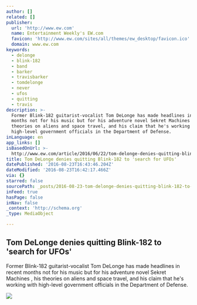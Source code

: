 ```yaml
---
author: []
related: []
publisher:
  url: 'http://www.ew.com'
  name: Entertainment Weekly's EW.com
  favicon: 'http://www.ew.com/sites/all/themes/ew_desktop/favicon.ico'
  domain: www.ew.com
keywords:
  - delonge
  - blink-182
  - band
  - barker
  - travisbarker
  - tomdelonge
  - never
  - ufos
  - quitting
  - travis
description: >-
  Former Blink-182 guitarist-vocalist Tom DeLonge has made headlines in recent
  months not for his music but for his adventure novel Sekret Machines , his
  theories on aliens and space travel, and his claim that he's working with
  high-level government officials in the Department of Defense.
inLanguage: en
app_links: []
isBasedOnUrl: >-
  http://www.ew.com/article/2016/06/22/tom-delonge-denies-quitting-blink-182-ufos
title: Tom DeLonge denies quitting Blink-182 to 'search for UFOs'
datePublished: '2016-08-23T16:43:46.204Z'
dateModified: '2016-08-23T16:42:17.466Z'
via: {}
starred: false
sourcePath: _posts/2016-08-23-tom-delonge-denies-quitting-blink-182-to-search-for-ufos.md
inFeed: true
hasPage: false
inNav: false
_context: 'http://schema.org'
_type: MediaObject

---
```

<article style=""><h1>Tom DeLonge denies quitting Blink-182 to 'search for UFOs'</h1><p>Former Blink-182 guitarist-vocalist Tom DeLonge has made headlines in recent months not for his music but for his adventure novel Sekret Machines , his theories on aliens and space travel, and his claim that he's working with high-level government officials in the Department of Defense.</p><img src="http://www.ew.com/sites/default/files/styles/tout_image_612x380/public/i/2016/04/05/tom-delonge_0.jpg?itok=Q1qV7btR" /></article>
